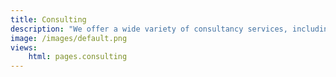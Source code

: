 ```yaml
---
title: Consulting
description: "We offer a wide variety of consultancy services, including product management, project management, and training courses."
image: /images/default.png
views: 
    html: pages.consulting
---
```

